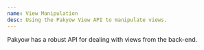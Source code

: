 ```yaml
---
name: View Manipulation
desc: Using the Pakyow View API to manipulate views.
---
```


Pakyow has a robust API for dealing with views from the back-end.
